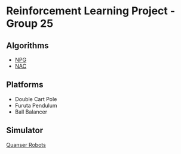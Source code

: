 Reinforcement Learning Project - Group 25
=========================================

Algorithms
----------
- [NPG](https://arxiv.org/abs/1703.02660)
- [NAC](https://homes.cs.washington.edu/~todorov/courses/amath579/reading/NaturalActorCritic.pdf)

Platforms
---------
- Double Cart Pole
- Furuta Pendulum
- Ball Balancer

Simulator
---------
[Quanser Robots](https://git.ias.informatik.tu-darmstadt.de/quanser/clients)
